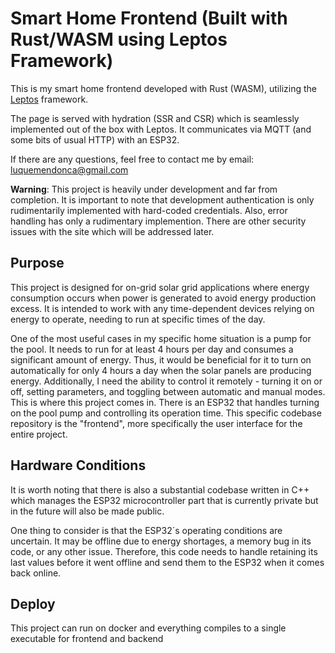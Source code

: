 # Smart Home Frontend (Built with Rust/WASM using Leptos Framework)

This is my smart home frontend developed with Rust (WASM), utilizing the [Leptos](https://leptos.dev/) framework.

The page is served with hydration (SSR and CSR) which is seamlessly implemented out of the box with Leptos. It communicates via MQTT (and some bits of usual HTTP) with an ESP32. 

If there are any questions, feel free to contact me by email: luquemendonca@gmail.com

**Warning**: This project is heavily under development and far from completion. It is important to note that development authentication is only rudimentarily implemented with hard-coded credentials. Also, error handling has only a rudimentary implemention. There are other security issues with the site which will be addressed later.

## Purpose
This project is designed for on-grid solar grid applications where energy consumption occurs when power is generated to avoid energy production excess. It is intended to work with any time-dependent devices relying on energy to operate, needing to run at specific times of the day.

One of the most useful cases in my specific home situation is a pump for the pool. It needs to run for at least 4 hours per day and consumes a significant amount of energy. Thus, it would be beneficial for it to turn on automatically for only 4 hours a day when the solar panels are producing energy. Additionally, I need the ability to control it remotely - turning it on or off, setting parameters, and toggling between automatic and manual modes. This is where this project comes in. There is an ESP32 that handles turning on the pool pump and controlling its operation time. This specific codebase repository is the "frontend", more specifically the user interface for the entire project.

## Hardware Conditions

It is worth noting that there is also a substantial codebase written in C++ which manages the ESP32 microcontroller part that is currently private but in the future will also be made public.

One thing to consider is that the ESP32´s operating conditions are uncertain. It may be offline due to energy shortages, a memory bug in its code, or any other issue. Therefore, this code needs to handle retaining its last values before it went offline and send them to the ESP32 when it comes back online.

## Deploy
This project can run on docker and everything compiles to a single executable for frontend and backend


